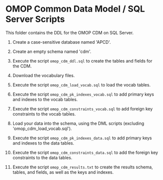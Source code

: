 OMOP Common Data Model / SQL Server Scripts
=================

This folder contains the DDL for the OMOP CDM on SQL Server. 

1. Create a case-sensitive database named 'APCD'.

2. Create an empty schema named 'cdm'.

3. Execute the script `omop_cdm_ddl.sql` to create the tables and fields for the CDM.

4. Download the vocabulary files.

5. Execute the script `omop_cdm_load_vocab.sql` to load the vocab tables.

6. Execute the script `omop_cdm_pk_indexes_vocab.sql` to add primary keys and indexes to the vocab tables.

7. Execute the script `omop_cdm_constraints_vocab.sql` to add foreign key constraints to the vocab tables.

8. Load your data into the schema, using the DML scripts (excluding 'omop_cdm_load_vocab.sql').

9. Execute the script `omop_cdm_pk_indexes_data.sql` to add primary keys and indexes to the data tables.

10. Execute the script `omop_cdm_constraints_data.sql` to add the foreign key constraints to the data tables.

11. Execute the script `omop_cdm_results.txt` to create the results schema, tables, and fields, as well as the keys and indexes.
